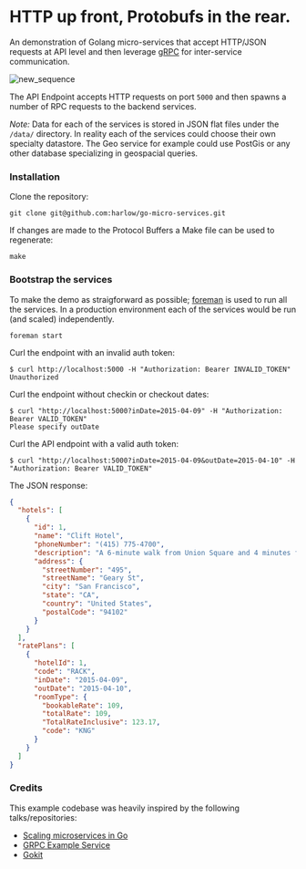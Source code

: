 # HTTP up front, Protobufs in the rear.

An demonstration of Golang micro-services that accept HTTP/JSON requests at API level and then
leverage [gRPC][1] for inter-service communication.

![new_sequence](https://cloud.githubusercontent.com/assets/739782/7439604/d1f324c2-f036-11e4-958a-6f6913049946.png)

The API Endpoint accepts HTTP requests on port `5000` and then spawns a number of RPC requests to the backend services.

_Note:_ Data for each of the services is stored in JSON flat files under the `/data/` directory. In reality each of the services could choose their own specialty datastore. The Geo service for example could use PostGis or any other database specializing in geospacial queries.

### Installation

Clone the repository:

    git clone git@github.com:harlow/go-micro-services.git

If changes are made to the Protocol Buffers a Make file can be used to regenerate:

    make

### Bootstrap the services

To make the demo as straigforward as possible; [foreman][2] is used to run all the services. In a production environment each of the services would be run (and scaled) independently.

    foreman start

Curl the endpoint with an invalid auth token:

    $ curl http://localhost:5000 -H "Authorization: Bearer INVALID_TOKEN"
    Unauthorized

Curl the endpoint without checkin or checkout dates:

    $ curl "http://localhost:5000?inDate=2015-04-09" -H "Authorization: Bearer VALID_TOKEN"
    Please specify outDate

Curl the API endpoint with a valid auth token:

    $ curl "http://localhost:5000?inDate=2015-04-09&outDate=2015-04-10" -H "Authorization: Bearer VALID_TOKEN"

The JSON response:

```json
{
  "hotels": [
    {
      "id": 1,
      "name": "Clift Hotel",
      "phoneNumber": "(415) 775-4700",
      "description": "A 6-minute walk from Union Square and 4 minutes from a Muni Metro station, this luxury hotel designed by Philippe Starck features an artsy furniture collection in the lobby, including work by Salvador Dali.",
      "address": {
        "streetNumber": "495",
        "streetName": "Geary St",
        "city": "San Francisco",
        "state": "CA",
        "country": "United States",
        "postalCode": "94102"
      }
    }
  ],
  "ratePlans": [
    {
      "hotelId": 1,
      "code": "RACK",
      "inDate": "2015-04-09",
      "outDate": "2015-04-10",
      "roomType": {
        "bookableRate": 109,
        "totalRate": 109,
        "TotalRateInclusive": 123.17,
        "code": "KNG"
      }
    }
  ]
}
```

### Credits

This example codebase was heavily inspired by the following talks/repositories:

* [Scaling microservices in Go][3]
* [GRPC Example Service][4]
* [Gokit][4]

[1]: http://www.grpc.io/
[2]: https://github.com/ddollar/foreman
[3]: https://speakerdeck.com/mattheath/scaling-microservices-in-go-high-load-strategy-2015
[4]: https://github.com/grpc/grpc-go/tree/master/examples/route_guide
[5]: https://github.com/peterbourgon/gokit
